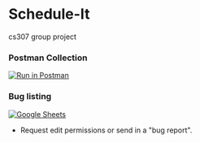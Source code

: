 # Schedule-It
cs307 group project

### Postman Collection
[![Run in Postman](https://run.pstmn.io/button.svg)](https://app.getpostman.com/run-collection/46ed75ba901e6e9fb1eb)

### Bug listing
[![Google Sheets](https://png.icons8.com/google-sheets/color/50)](https://docs.google.com/spreadsheets/d/1CIBPR1b_vADFiwsD8H27rrGDceitjB1loLopZLML2oY/edit?usp=sharing)
- Request edit permissions or send in a "bug report".

